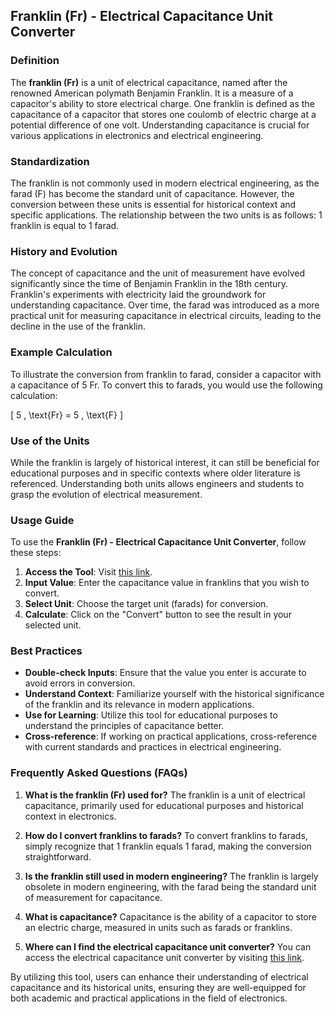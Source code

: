 ## Franklin (Fr) - Electrical Capacitance Unit Converter

### Definition
The **franklin (Fr)** is a unit of electrical capacitance, named after the renowned American polymath Benjamin Franklin. It is a measure of a capacitor's ability to store electrical charge. One franklin is defined as the capacitance of a capacitor that stores one coulomb of electric charge at a potential difference of one volt. Understanding capacitance is crucial for various applications in electronics and electrical engineering.

### Standardization
The franklin is not commonly used in modern electrical engineering, as the farad (F) has become the standard unit of capacitance. However, the conversion between these units is essential for historical context and specific applications. The relationship between the two units is as follows: 1 franklin is equal to 1 farad.

### History and Evolution
The concept of capacitance and the unit of measurement have evolved significantly since the time of Benjamin Franklin in the 18th century. Franklin's experiments with electricity laid the groundwork for understanding capacitance. Over time, the farad was introduced as a more practical unit for measuring capacitance in electrical circuits, leading to the decline in the use of the franklin.

### Example Calculation
To illustrate the conversion from franklin to farad, consider a capacitor with a capacitance of 5 Fr. To convert this to farads, you would use the following calculation:

\[ 5 \, \text{Fr} = 5 \, \text{F} \]

### Use of the Units
While the franklin is largely of historical interest, it can still be beneficial for educational purposes and in specific contexts where older literature is referenced. Understanding both units allows engineers and students to grasp the evolution of electrical measurement.

### Usage Guide
To use the **Franklin (Fr) - Electrical Capacitance Unit Converter**, follow these steps:
1. **Access the Tool**: Visit [this link](https://www.inayam.co/unit-converter/electrical_capacitance).
2. **Input Value**: Enter the capacitance value in franklins that you wish to convert.
3. **Select Unit**: Choose the target unit (farads) for conversion.
4. **Calculate**: Click on the "Convert" button to see the result in your selected unit.

### Best Practices
- **Double-check Inputs**: Ensure that the value you enter is accurate to avoid errors in conversion.
- **Understand Context**: Familiarize yourself with the historical significance of the franklin and its relevance in modern applications.
- **Use for Learning**: Utilize this tool for educational purposes to understand the principles of capacitance better.
- **Cross-reference**: If working on practical applications, cross-reference with current standards and practices in electrical engineering.

### Frequently Asked Questions (FAQs)

1. **What is the franklin (Fr) used for?**
   The franklin is a unit of electrical capacitance, primarily used for educational purposes and historical context in electronics.

2. **How do I convert franklins to farads?**
   To convert franklins to farads, simply recognize that 1 franklin equals 1 farad, making the conversion straightforward.

3. **Is the franklin still used in modern engineering?**
   The franklin is largely obsolete in modern engineering, with the farad being the standard unit of measurement for capacitance.

4. **What is capacitance?**
   Capacitance is the ability of a capacitor to store an electric charge, measured in units such as farads or franklins.

5. **Where can I find the electrical capacitance unit converter?**
   You can access the electrical capacitance unit converter by visiting [this link](https://www.inayam.co/unit-converter/electrical_capacitance).

By utilizing this tool, users can enhance their understanding of electrical capacitance and its historical units, ensuring they are well-equipped for both academic and practical applications in the field of electronics.